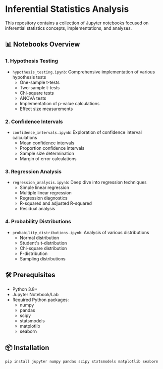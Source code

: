 # Inferential Statistics Analysis

This repository contains a collection of Jupyter notebooks focused on inferential statistics concepts, implementations, and analyses.

## 📊 Notebooks Overview

### 1. Hypothesis Testing
- `hypothesis_testing.ipynb`: Comprehensive implementation of various hypothesis tests
  - One-sample t-tests
  - Two-sample t-tests
  - Chi-square tests
  - ANOVA tests
  - Implementation of p-value calculations
  - Effect size measurements

### 2. Confidence Intervals
- `confidence_intervals.ipynb`: Exploration of confidence interval calculations
  - Mean confidence intervals
  - Proportion confidence intervals
  - Sample size determination
  - Margin of error calculations

### 3. Regression Analysis
- `regression_analysis.ipynb`: Deep dive into regression techniques
  - Simple linear regression
  - Multiple linear regression
  - Regression diagnostics
  - R-squared and adjusted R-squared
  - Residual analysis

### 4. Probability Distributions
- `probability_distributions.ipynb`: Analysis of various distributions
  - Normal distribution
  - Student's t-distribution
  - Chi-square distribution
  - F-distribution
  - Sampling distributions

## 🛠️ Prerequisites

- Python 3.8+
- Jupyter Notebook/Lab
- Required Python packages:
  - numpy
  - pandas
  - scipy
  - statsmodels
  - matplotlib
  - seaborn

## 📦 Installation

```bash
pip install jupyter numpy pandas scipy statsmodels matplotlib seaborn

